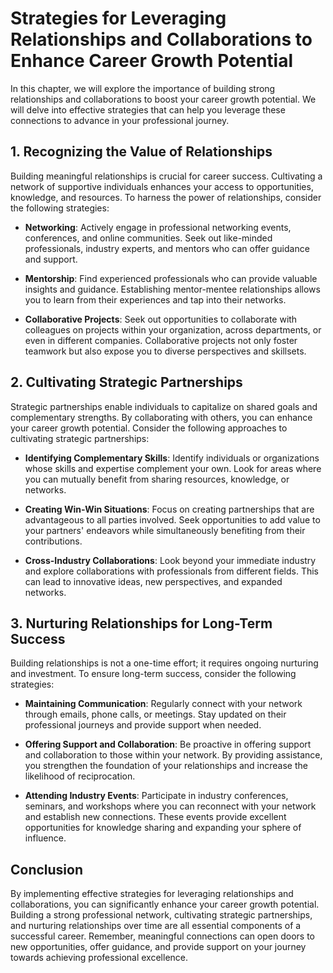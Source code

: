 Strategies for Leveraging Relationships and Collaborations to Enhance Career Growth Potential
======================================================================================================

In this chapter, we will explore the importance of building strong relationships and collaborations to boost your career growth potential. We will delve into effective strategies that can help you leverage these connections to advance in your professional journey.

1\. Recognizing the Value of Relationships
-----------------------------------------

Building meaningful relationships is crucial for career success. Cultivating a network of supportive individuals enhances your access to opportunities, knowledge, and resources. To harness the power of relationships, consider the following strategies:

* **Networking**: Actively engage in professional networking events, conferences, and online communities. Seek out like-minded professionals, industry experts, and mentors who can offer guidance and support.

* **Mentorship**: Find experienced professionals who can provide valuable insights and guidance. Establishing mentor-mentee relationships allows you to learn from their experiences and tap into their networks.

* **Collaborative Projects**: Seek out opportunities to collaborate with colleagues on projects within your organization, across departments, or even in different companies. Collaborative projects not only foster teamwork but also expose you to diverse perspectives and skillsets.

2\. Cultivating Strategic Partnerships
-------------------------------------

Strategic partnerships enable individuals to capitalize on shared goals and complementary strengths. By collaborating with others, you can enhance your career growth potential. Consider the following approaches to cultivating strategic partnerships:

* **Identifying Complementary Skills**: Identify individuals or organizations whose skills and expertise complement your own. Look for areas where you can mutually benefit from sharing resources, knowledge, or networks.

* **Creating Win-Win Situations**: Focus on creating partnerships that are advantageous to all parties involved. Seek opportunities to add value to your partners' endeavors while simultaneously benefiting from their contributions.

* **Cross-Industry Collaborations**: Look beyond your immediate industry and explore collaborations with professionals from different fields. This can lead to innovative ideas, new perspectives, and expanded networks.

3\. Nurturing Relationships for Long-Term Success
------------------------------------------------

Building relationships is not a one-time effort; it requires ongoing nurturing and investment. To ensure long-term success, consider the following strategies:

* **Maintaining Communication**: Regularly connect with your network through emails, phone calls, or meetings. Stay updated on their professional journeys and provide support when needed.

* **Offering Support and Collaboration**: Be proactive in offering support and collaboration to those within your network. By providing assistance, you strengthen the foundation of your relationships and increase the likelihood of reciprocation.

* **Attending Industry Events**: Participate in industry conferences, seminars, and workshops where you can reconnect with your network and establish new connections. These events provide excellent opportunities for knowledge sharing and expanding your sphere of influence.

Conclusion
----------

By implementing effective strategies for leveraging relationships and collaborations, you can significantly enhance your career growth potential. Building a strong professional network, cultivating strategic partnerships, and nurturing relationships over time are all essential components of a successful career. Remember, meaningful connections can open doors to new opportunities, offer guidance, and provide support on your journey towards achieving professional excellence.
